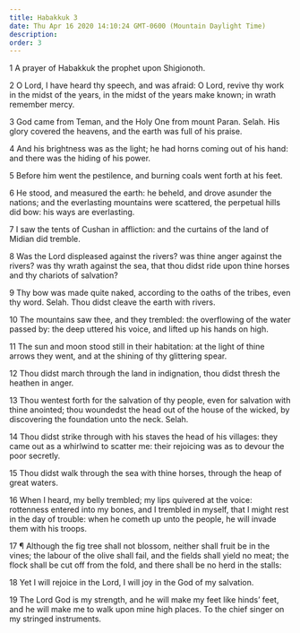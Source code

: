 ```yaml
---
title: Habakkuk 3
date: Thu Apr 16 2020 14:10:24 GMT-0600 (Mountain Daylight Time)
description: 
order: 3
---
```


<p>1 A prayer of Habakkuk the prophet upon Shigionoth.</p>
<p>
  2 O Lord, I have heard thy speech, and was afraid: O Lord, revive thy work in
  the midst of the years, in the midst of the years make known; in wrath
  remember mercy.
</p>
<p>
  3 God came from Teman, and the Holy One from mount Paran. Selah. His glory
  covered the heavens, and the earth was full of his praise.
</p>
<p>
  4 And his brightness was as the light; he had horns coming out of his hand:
  and there was the hiding of his power.
</p>
<p>
  5 Before him went the pestilence, and burning coals went forth at his feet.
</p>
<p>
  6 He stood, and measured the earth: he beheld, and drove asunder the nations;
  and the everlasting mountains were scattered, the perpetual hills did bow: his
  ways are everlasting.
</p>
<p>
  7 I saw the tents of Cushan in affliction: and the curtains of the land of
  Midian did tremble.
</p>
<p>
  8 Was the Lord displeased against the rivers? was thine anger against the
  rivers? was thy wrath against the sea, that thou didst ride upon thine horses
  and thy chariots of salvation?
</p>
<p>
  9 Thy bow was made quite naked, according to the oaths of the tribes, even thy
  word. Selah. Thou didst cleave the earth with rivers.
</p>
<p>
  10 The mountains saw thee, and they trembled: the overflowing of the water
  passed by: the deep uttered his voice, and lifted up his hands on high.
</p>
<p>
  11 The sun and moon stood still in their habitation: at the light of thine
  arrows they went, and at the shining of thy glittering spear.
</p>
<p>
  12 Thou didst march through the land in indignation, thou didst thresh the
  heathen in anger.
</p>
<span></span>
<p>
  13 Thou wentest forth for the salvation of thy people, even for salvation with
  thine anointed; thou woundedst the head out of the house of the wicked, by
  discovering the foundation unto the neck. Selah.
</p>
<p>
  14 Thou didst strike through with his staves the head of his villages: they
  came out as a whirlwind to scatter me: their rejoicing was as to devour the
  poor secretly.
</p>
<p>
  15 Thou didst walk through the sea with thine horses, through the heap of
  great waters.
</p>
<p>
  16 When I heard, my belly trembled; my lips quivered at the voice: rottenness
  entered into my bones, and I trembled in myself, that I might rest in the day
  of trouble: when he cometh up unto the people, he will invade them with his
  troops.
</p>
<p>
  17 &#xB6; Although the fig tree shall not blossom, neither shall fruit be in
  the vines; the labour of the olive shall fail, and the fields shall yield no
  meat; the flock shall be cut off from the fold, and there shall be no herd in
  the stalls:
</p>
<p>18 Yet I will rejoice in the Lord, I will joy in the God of my salvation.</p>
<p>
  19 The Lord God is my strength, and he will make my feet like hinds&#x2019;
  feet, and he will make me to walk upon mine high places. To the chief singer
  on my stringed instruments.
</p>

